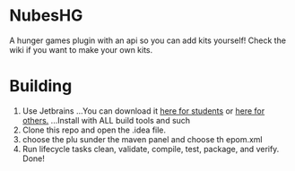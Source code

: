 NubesHG
=======

A hunger games plugin with an api so you can add kits yourself!
Check the wiki if you want to make your own kits.


# Building

1. Use Jetbrains
...You can download it [here for students](https://www.jetbrains.com/student/) or [here for others.](https://www.jetbrains.com/idea/)
...Install with ALL build tools and such
2. Clone this repo and open the .idea file.
3. choose the plu sunder the maven panel and choose th epom.xml
4. Run lifecycle tasks clean, validate, compile, test, package, and verify.
Done!

